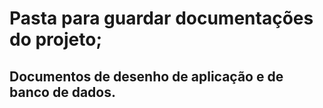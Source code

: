 # Pasta para guardar documentações do projeto;
## Documentos de desenho de aplicação e de banco de dados.
